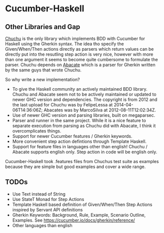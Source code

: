 # Cucumber-Haskell

## Other Libraries and Gap
[Chuchu](https://hackage.haskell.org/package/chuchu) is the only library which implements BDD with Cucumber for Haskell using the Gherkin syntax. The idea tho specify the Given/When/Then actions directly as parsers which return values can be directly put into the resutling step action is very nice, however with more than one argument it seems to become quite cumbersome to formulate the parser. Chuchu depends on [Abacate](https://hackage.haskell.org/package/abacate) which is a parser for Gherkin written by the same guys that wrote Chuchu.

So why write a new implementation?
- To give the Haskell community an actively maintained BDD library. Chuchu and Abacate seem not to be actively maintained or updated to newer GHC version and dependencies. The copyright is from 2012 and the last upload for Chuchu was by FelipeLessa at 2014-04-06T14:36:06Z; Abacates was by MarcoSilva at 2012-08-11T12:02:34Z.
- Use of newer GHC version and parsing libraries, built on megaparsec.
- Parser and runner in the same project. While it is a nice feature to separate execution from parsing as Chuchu did with Abacate, I think it overcomplicates things.
- Support for newer Cucumber features / Gherkin keywords.
- More convenient step action defintions through Template Haskell.
- Support for feature files in languages other than english! Chuchu / Abacate supports english only. Step action in code will be english only.

Cucumber-Haskell took .features files from Chuchus test suite as examples because they are simple but good examples and cover a wide range.

## TODOs
- Use Text instead of String
- Use StateT Monad for Step Actions
- Template Haskell based definition of Given/When/Then Step Actions inspired by Servant API definitions
- Gherkin Keywords: Background, Rule, Example, Scenario Outline, Examples. See https://cucumber.io/docs/gherkin/reference/
- Other languages than english